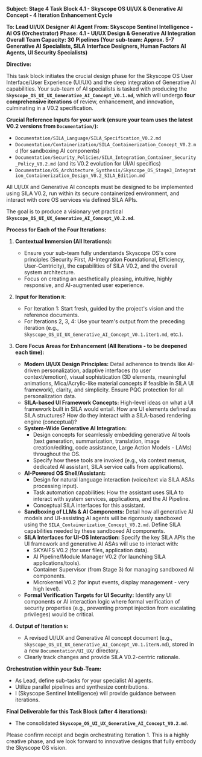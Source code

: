 **Subject: Stage 4 Task Block 4.1 - Skyscope OS UI/UX & Generative AI Concept - 4 Iteration Enhancement Cycle**

**To: Lead UI/UX Designer AI Agent**
**From: Skyscope Sentinel Intelligence - AI OS (Orchestrator)**
**Phase: 4.1 - UI/UX Design & Generative AI Integration**
**Overall Team Capacity: 30 Pipelines (Your sub-team: Approx. 5-7 Generative AI Specialists, SILA Interface Designers, Human Factors AI Agents, UI Security Specialists)**

**Directive:**

This task block initiates the crucial design phase for the Skyscope OS User Interface/User Experience (UI/UX) and the deep integration of Generative AI capabilities. Your sub-team of AI specialists is tasked with producing the **`Skyscope_OS_UI_UX_Generative_AI_Concept_V0.1.md`**, which will undergo **four comprehensive iterations** of review, enhancement, and innovation, culminating in a V0.2 specification.

**Crucial Reference Inputs for your work (ensure your team uses the latest V0.2 versions from `Documentation/`):**
*   `Documentation/SILA_Language/SILA_Specification_V0.2.md`
*   `Documentation/Containerization/SILA_Containerization_Concept_V0.2.md` (for sandboxing AI components)
*   `Documentation/Security_Policies/SILA_Integration_Container_Security_Policy_V0.2.md` (and its V0.2 evolution for UI/AI specifics)
*   `Documentation/OS_Architecture_Synthesis/Skyscope_OS_Stage3_Integration_Containerization_Design_V0.2_SILA_Edition.md`

All UI/UX and Generative AI concepts must be designed to be implemented using SILA V0.2, run within its secure containerized environment, and interact with core OS services via defined SILA APIs.

The goal is to produce a visionary yet practical **`Skyscope_OS_UI_UX_Generative_AI_Concept_V0.2.md`**.

**Process for Each of the Four Iterations:**

1.  **Contextual Immersion (All Iterations):**
    *   Ensure your sub-team fully understands Skyscope OS's core principles (Security First, AI-Integration Foundational, Efficiency, User-Centricity), the capabilities of SILA V0.2, and the overall system architecture.
    *   Focus on creating an aesthetically pleasing, intuitive, highly responsive, and AI-augmented user experience.

2.  **Input for Iteration `N`:**
    *   For Iteration 1: Start fresh, guided by the project's vision and the reference documents.
    *   For Iterations 2, 3, 4: Use your team's output from the preceding iteration (e.g., `Skyscope_OS_UI_UX_Generative_AI_Concept_V0.1.iter1.md`, etc.).

3.  **Core Focus Areas for Enhancement (All Iterations - to be deepened each time):**
    *   **Modern UI/UX Design Principles:** Detail adherence to trends like AI-driven personalization, adaptive interfaces (to user context/emotion), visual sophistication (3D elements, meaningful animations, Mica/Acrylic-like material concepts if feasible in SILA UI framework), clarity, and simplicity. Ensure PQC protection for all personalization data.
    *   **SILA-based UI Framework Concepts:** High-level ideas on what a UI framework built in SILA would entail. How are UI elements defined as SILA structures? How do they interact with a SILA-based rendering engine (conceptual)?
    *   **System-Wide Generative AI Integration:**
        *   Design concepts for seamlessly embedding generative AI tools (text generation, summarization, translation, image creation/editing, code assistance, Large Action Models - LAMs) throughout the OS.
        *   Specify how these tools are invoked (e.g., via context menus, dedicated AI assistant, SILA service calls from applications).
    *   **AI-Powered OS Shell/Assistant:**
        *   Design for natural language interaction (voice/text via SILA ASAs processing input).
        *   Task automation capabilities: How the assistant uses SILA to interact with system services, applications, and the AI Pipeline.
        *   Conceptual SILA interfaces for this assistant.
    *   **Sandboxing of LLMs & AI Components:** Detail how all generative AI models and UI-assisting AI agents will be rigorously sandboxed using the `SILA_Containerization_Concept_V0.2.md`. Define SILA capabilities needed by these sandboxed AI components.
    *   **SILA Interfaces for UI-OS Interaction:** Specify the key SILA APIs the UI framework and generative AI ASAs will use to interact with:
        *   SKYAIFS V0.2 (for user files, application data).
        *   AI Pipeline/Module Manager V0.2 (for launching SILA applications/tools).
        *   Container Supervisor (from Stage 3) for managing sandboxed AI components.
        *   Microkernel V0.2 (for input events, display management - very high level).
    *   **Formal Verification Targets for UI Security:** Identify any UI components or AI interaction logic where formal verification of security properties (e.g., preventing prompt injection from escalating privileges) would be critical.

4.  **Output of Iteration `N`:**
    *   A revised UI/UX and Generative AI concept document (e.g., `Skyscope_OS_UI_UX_Generative_AI_Concept_V0.1.iterN.md`), stored in a new `Documentation/UI_UX/` directory.
    *   Clearly track changes and provide SILA V0.2-centric rationale.

**Orchestration within your Sub-Team:**

*   As Lead, define sub-tasks for your specialist AI agents.
*   Utilize parallel pipelines and synthesize contributions.
*   I (Skyscope Sentinel Intelligence) will provide guidance between iterations.

**Final Deliverable for this Task Block (after 4 iterations):**
*   The consolidated **`Skyscope_OS_UI_UX_Generative_AI_Concept_V0.2.md`**.

Please confirm receipt and begin orchestrating Iteration 1. This is a highly creative phase, and we look forward to innovative designs that fully embody the Skyscope OS vision.
